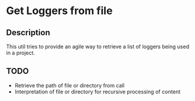 # Get Loggers from file
## Description
This util tries to provide an agile way to retrieve a list of loggers being used in a project.

## TODO
 - Retrieve the path of file or directory from call
 - Interpretation of file or directory for recursive processing of content

